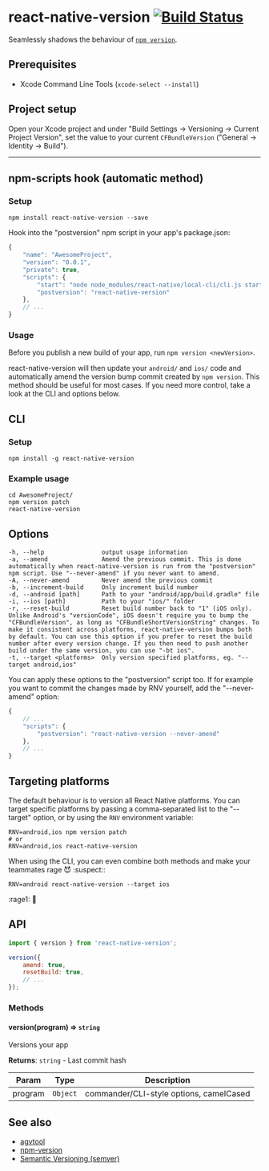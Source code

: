 # react-native-version [![Build Status](https://travis-ci.org/stovmascript/react-native-version.svg?branch=master)](https://travis-ci.org/stovmascript/react-native-version)

Seamlessly shadows the behaviour of [`npm version`](https://docs.npmjs.com/cli/version).

## Prerequisites

- Xcode Command Line Tools (`xcode-select --install`)

## Project setup

Open your Xcode project and under "Build Settings -> Versioning -> Current Project Version", set the value to your current `CFBundleVersion` ("General -> Identity -> Build").

---

## npm-scripts hook (automatic method)

### Setup

```shell
npm install react-native-version --save
```

Hook into the "postversion" npm script in your app's package.json:

```js
{
	"name": "AwesomeProject",
	"version": "0.0.1",
	"private": true,
	"scripts": {
		"start": "node node_modules/react-native/local-cli/cli.js start",
		"postversion": "react-native-version"
	},
	// ...
}
```

### Usage

Before you publish a new build of your app, run `npm version <newVersion>`.

react-native-version will then update your `android/` and `ios/` code and automatically amend the version bump commit created by `npm version`. This method should be useful for most cases. If you need more control, take a look at the CLI and options below.

## CLI

### Setup

```shell
npm install -g react-native-version
```

### Example usage

```shell
cd AwesomeProject/
npm version patch
react-native-version
```

## Options

```
-h, --help                output usage information
-a, --amend               Amend the previous commit. This is done automatically when react-native-version is run from the "postversion" npm script. Use "--never-amend" if you never want to amend.
-A, --never-amend         Never amend the previous commit
-b, --increment-build     Only increment build number
-d, --android [path]      Path to your "android/app/build.gradle" file
-i, --ios [path]          Path to your "ios/" folder
-r, --reset-build         Reset build number back to "1" (iOS only). Unlike Android's "versionCode", iOS doesn't require you to bump the "CFBundleVersion", as long as "CFBundleShortVersionString" changes. To make it consistent across platforms, react-native-version bumps both by default. You can use this option if you prefer to reset the build number after every version change. If you then need to push another build under the same version, you can use "-bt ios".
-t, --target <platforms>  Only version specified platforms, eg. "--target android,ios"
```

You can apply these options to the "postversion" script too. If for example you want to commit the changes made by RNV yourself, add the "--never-amend" option:

```js
{
	// ...
	"scripts": {
		"postversion": "react-native-version --never-amend"
	},
	// ...
}
```

## Targeting platforms

The default behaviour is to version all React Native platforms. You can target specific platforms by passing a comma-separated list to the "--target" option, or by using the `RNV` environment variable:

```shell
RNV=android,ios npm version patch
# or
RNV=android,ios react-native-version
```

When using the CLI, you can even combine both methods and make your teammates rage :smiling_imp: :suspect::

```shell
RNV=android react-native-version --target ios
```
:rage1: :speak_no_evil:

## API

```javascript
import { version } from 'react-native-version';

version({
	amend: true,
	resetBuild: true,
	// ...
});
```

### Methods

#### version(program) ⇒ <code>string</code>
Versions your app

**Returns**: <code>string</code> - Last commit hash

| Param | Type | Description |
| --- | --- | --- |
| program | <code>Object</code> | commander/CLI-style options, camelCased |

## See also

- [agvtool](https://developer.apple.com/library/content/qa/qa1827/_index.html)
- [npm-version](https://docs.npmjs.com/cli/version)
- [Semantic Versioning (semver)](http://semver.org/)
